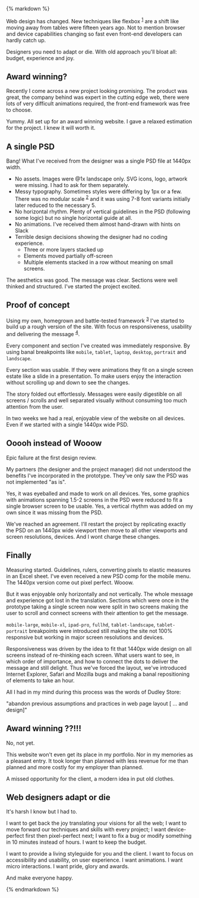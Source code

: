 {% markdown %}

Web design has changed. New techniques like flexbox <sup id="footnote--1">[1](#footnotes--1)</sup> are a shift like moving away from tables were fifteen years ago. Not to mention browser and device capabilities changing so fast even front-end developers can hardly catch up.

Designers you need to adapt or die. With old approach you'll bloat all: budget, experience and joy.

## Award winning?

Recently I come across a new project looking promising. The product was great, the company behind was expert in the cutting edge web, there were lots of very difficult animations required, the front-end framework was free to choose.

Yummy. All set up for an award winning website. I gave a relaxed estimation for the project. I knew it will worth it.

## A single PSD

Bang! What I've received from the designer was a single PSD file at 1440px width.

- No assets. Images were @1x landscape only. SVG icons, logo, artwork were missing. I had to ask for them separately.
- Messy typography. Sometimes styles were differing by 1px or a few. There was no modular scale <sup id="footnote--2">[2](#footnotes--2)</sup> and it was using 7-8 font variants initially later reduced to the necessary 5.
- No horizontal rhythm. Plenty of vertical guidelines in the PSD (following some logic) but no single horizontal guide at all.
- No animations. I've received them almost hand-drawn with hints on Slack
- Terrible design decisions showing the designer had no coding experience.
   - Three or more layers stacked up
   - Elements moved partially off-screen
   - Multiple elements stacked in a row without meaning on small screens.

The aesthetics was good. The message was clear. Sections were well thinked and structured. I've started the project excited.

## Proof of concept

Using my own, homegrown and battle-tested framework <sup id="footnote--3">[3](#footnotes--3)</sup> I've started to build up a rough version of the site. With focus on responsiveness, usability and delivering the message <sup id="footnote--4">[4](#footnotes--4)</sup>.

Every component and section I've created was immediately responsive. By using banal breakpoints like `mobile`, `tablet`, `laptop`, `desktop`, `portrait` and `landscape`.

Every section was usable. If they were animations they fit on a single screen estate like a slide in a presentation. To make users enjoy the interaction without scrolling up and down to see the changes.

The story folded out effortlessly. Messages were easily digestible on all screens / scrolls and well separated visually without consuming too much attention from the user.  

In two weeks we had a real, enjoyable view of the website on all devices. Even if we started with a single 1440px wide PSD.

## Ooooh instead of Wooow

Epic failure at the first design review.

My partners (the designer and the project manager) did not understood the benefits I've incorporated in the prototype. They've only saw the PSD was not implemented "as is".

Yes, it was eyeballed and made to work on all devices. Yes, some graphics with animations spanning 1.5-2 screens in the PSD were reduced to fit a single browser screen to be usable. Yes, a vertical rhythm was added on my own since it was missing from the PSD.

We've reached an agreement. I'll restart the project by replicating exactly the PSD on an 1440px wide viewport then move to all other viewports and screen resolutions, devices. And I wont charge these changes.

## Finally

Measuring started. Guidelines, rulers, converting pixels to elastic measures in an Excel sheet. I've even received a new PSD comp for the mobile menu. The 1440px version come out pixel perfect. Wooow.

But it was enjoyable only horizontally and not vertically. The whole message and experience got lost in the translation. Sections which were once in the prototype taking a single screen now were split in two screens making the user to scroll and connect screens with their attention to get the message.

`mobile-large`, `mobile-xl`, `ipad-pro`, `fullhd`, `tablet-landscape`, `tablet-portrait` breakpoints were introduced still making the site not 100% responsive but working in major screen resolutions and devices.

Responsiveness was driven by the idea to fit that 1440px wide design on all screens instead of re-thinking each screen. What users want to see, in which order of importance, and how to connect the dots to deliver the message and still delight. Thus we've forced the layout, we've introduced Internet Explorer, Safari and Mozilla bugs and making a banal repositioning of elements to take an hour.

All I had in my mind during this process was the words of Dudley Store:

"abandon previous assumptions and practices in web page layout [ ... and design]"

## Award winning ??!!!

No, not yet.

This website won't even get its place in my portfolio. Nor in my memories as a pleasant entry. It took longer than planned with less revenue for me than planned and more costly for my employer than planned.

A missed opportunity for the client, a modern idea in put old clothes.

## Web designers adapt or die

It's harsh I know but I had to.

I want to get back the joy translating your visions for all the web; I want to move forward our techniques and skills with every project; I want device-perfect first then pixel-perfect next; I want to fix a bug or modify something in 10 minutes instead of hours. I want to keep the budget.

I want to provide a living styleguide for you and the client. I want to focus on accessibility and usability, on user experience. I want animations. I want micro interactions. I want pride, glory and awards.

And make everyone happy.  

{% endmarkdown %}
